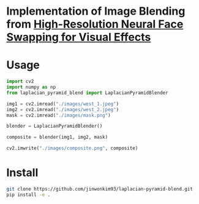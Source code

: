 # Implementation of Image Blending from [High-Resolution Neural Face Swapping for Visual Effects](https://studios.disneyresearch.com/wp-content/uploads/2020/06/High-Resolution-Neural-Face-Swapping-for-Visual-Effects.pdf#page=5&zoom=100,65,109)

# Usage
```python
import cv2
import numpy as np
from laplacian_pyramid_blend import LaplacianPyramidBlender

img1 = cv2.imread("./images/west_1.jpeg")
img2 = cv2.imread("./images/west_2.jpeg")
mask = cv2.imread("./images/mask.png")

blender = LaplacianPyramidBlender()

composite = blender(img1, img2, mask)

cv2.imwrite("./images/composite.png", composite)
```

# Install
```bash
git clone https://github.com/jinwonkim93/laplacian-pyramid-blend.git
pip install -e .
```
